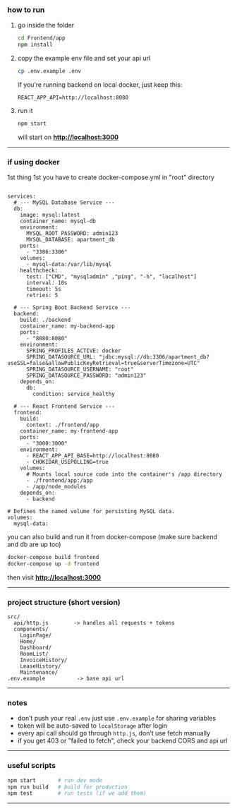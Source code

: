 ### how to run

1. go inside the folder

   ```bash
   cd Frontend/app
   npm install
   ```
2. copy the example env file and set your api url

   ```bash
   cp .env.example .env
   ```

   if you’re running backend on local docker, just keep this:

   ```
   REACT_APP_API=http://localhost:8080
   ```
3. run it

   ```bash
   npm start
   ```

   will start on **[http://localhost:3000](http://localhost:3000)**

---

### if using docker

1st thing 1st you have to create docker-compose.yml in "root" directory
```version: '3.8'

services:
  # --- MySQL Database Service ---
  db:
    image: mysql:latest
    container_name: mysql-db
    environment:
      MYSQL_ROOT_PASSWORD: admin123
      MYSQL_DATABASE: apartment_db
    ports:
      - "3306:3306"
    volumes:
      - mysql-data:/var/lib/mysql
    healthcheck:
      test: ["CMD", "mysqladmin" ,"ping", "-h", "localhost"]
      interval: 10s
      timeout: 5s
      retries: 5

  # --- Spring Boot Backend Service ---
  backend:
    build: ./backend
    container_name: my-backend-app
    ports:
      - "8080:8080"
    environment:
      SPRING_PROFILES_ACTIVE: docker
      SPRING_DATASOURCE_URL: "jdbc:mysql://db:3306/apartment_db?useSSL=false&allowPublicKeyRetrieval=true&serverTimezone=UTC"
      SPRING_DATASOURCE_USERNAME: "root"
      SPRING_DATASOURCE_PASSWORD: "admin123"
    depends_on:
      db:
        condition: service_healthy

  # --- React Frontend Service ---
  frontend:
    build:
      context: ./frontend/app
    container_name: my-frontend-app
    ports:
      - "3000:3000"
    environment:
      - REACT_APP_API_BASE=http://localhost:8080
      - CHOKIDAR_USEPOLLING=true
    volumes:
      # Mounts local source code into the container's /app directory
      - ./frontend/app:/app
      - /app/node_modules
    depends_on:
      - backend

# Defines the named volume for persisting MySQL data.
volumes:
  mysql-data:
```

you can also build and run it from docker-compose
(make sure backend and db are up too)

```bash
docker-compose build frontend
docker-compose up -d frontend
```

then visit **[http://localhost:3000](http://localhost:3000)**

---

### project structure (short version)

```
src/
  api/http.js        -> handles all requests + tokens
  components/
    LoginPage/       
    Home/
    Dashboard/
    RoomList/
    InvoiceHistory/
    LeaseHistory/
    Maintenance/
.env.example          -> base api url
```

---

### notes

* don’t push your real `.env`
  just use `.env.example` for sharing variables
* token will be auto-saved to `localStorage` after login
* every api call should go through `http.js`, don’t use fetch manually
* if you get 403 or "failed to fetch", check your backend CORS and api url

---

### useful scripts

```bash
npm start       # run dev mode
npm run build   # build for production
npm test        # run tests (if we add them)
```

---
